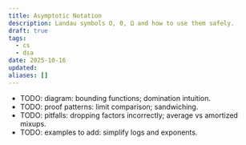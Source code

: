 ```yaml
---
title: Asymptotic Notation
description: Landau symbols O, Θ, Ω and how to use them safely.
draft: true
tags:
  - cs
  - dsa
date: 2025-10-16
updated:
aliases: []
---
```

- TODO: diagram: bounding functions; domination intuition.
- TODO: proof patterns: limit comparison; sandwiching.
- TODO: pitfalls: dropping factors incorrectly; average vs amortized mixups.
- TODO: examples to add: simplify logs and exponents.
